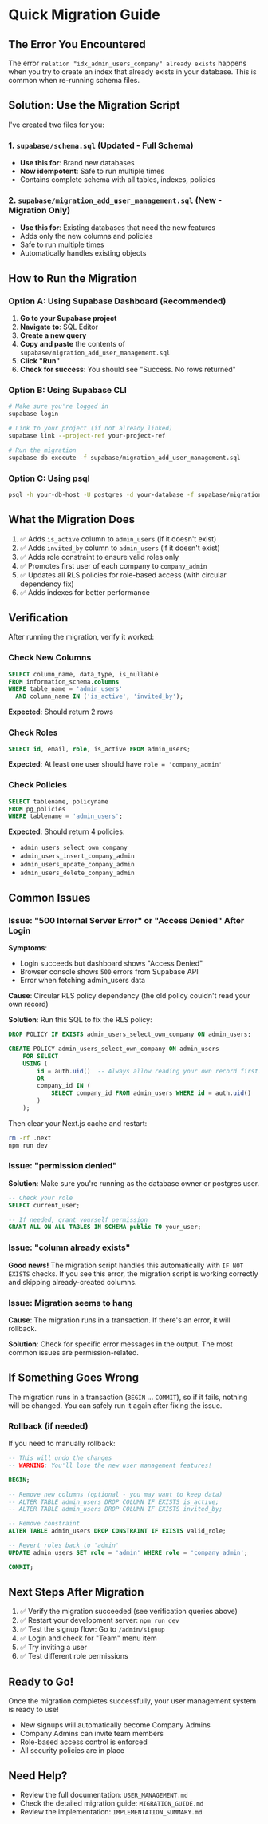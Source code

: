 # Quick Migration Guide

## The Error You Encountered

The error `relation "idx_admin_users_company" already exists` happens when you try to create an index that already exists in your database. This is common when re-running schema files.

## Solution: Use the Migration Script

I've created two files for you:

### 1. `supabase/schema.sql` (Updated - Full Schema)
- **Use this for**: Brand new databases
- **Now idempotent**: Safe to run multiple times
- Contains complete schema with all tables, indexes, policies

### 2. `supabase/migration_add_user_management.sql` (New - Migration Only)
- **Use this for**: Existing databases that need the new features
- Adds only the new columns and policies
- Safe to run multiple times
- Automatically handles existing objects

## How to Run the Migration

### Option A: Using Supabase Dashboard (Recommended)

1. **Go to your Supabase project**
2. **Navigate to**: SQL Editor
3. **Create a new query**
4. **Copy and paste** the contents of `supabase/migration_add_user_management.sql`
5. **Click "Run"**
6. **Check for success**: You should see "Success. No rows returned"

### Option B: Using Supabase CLI

```bash
# Make sure you're logged in
supabase login

# Link to your project (if not already linked)
supabase link --project-ref your-project-ref

# Run the migration
supabase db execute -f supabase/migration_add_user_management.sql
```

### Option C: Using psql

```bash
psql -h your-db-host -U postgres -d your-database -f supabase/migration_add_user_management.sql
```

## What the Migration Does

1. ✅ Adds `is_active` column to `admin_users` (if it doesn't exist)
2. ✅ Adds `invited_by` column to `admin_users` (if it doesn't exist)
3. ✅ Adds role constraint to ensure valid roles only
4. ✅ Promotes first user of each company to `company_admin`
5. ✅ Updates all RLS policies for role-based access (with circular dependency fix)
6. ✅ Adds indexes for better performance

## Verification

After running the migration, verify it worked:

### Check New Columns

```sql
SELECT column_name, data_type, is_nullable
FROM information_schema.columns
WHERE table_name = 'admin_users'
  AND column_name IN ('is_active', 'invited_by');
```

**Expected**: Should return 2 rows

### Check Roles

```sql
SELECT id, email, role, is_active FROM admin_users;
```

**Expected**: At least one user should have `role = 'company_admin'`

### Check Policies

```sql
SELECT tablename, policyname
FROM pg_policies
WHERE tablename = 'admin_users';
```

**Expected**: Should return 4 policies:
- `admin_users_select_own_company`
- `admin_users_insert_company_admin`
- `admin_users_update_company_admin`
- `admin_users_delete_company_admin`

## Common Issues

### Issue: "500 Internal Server Error" or "Access Denied" After Login

**Symptoms**: 
- Login succeeds but dashboard shows "Access Denied"
- Browser console shows `500` errors from Supabase API
- Error when fetching admin_users data

**Cause**: Circular RLS policy dependency (the old policy couldn't read your own record)

**Solution**: Run this SQL to fix the RLS policy:

```sql
DROP POLICY IF EXISTS admin_users_select_own_company ON admin_users;

CREATE POLICY admin_users_select_own_company ON admin_users
    FOR SELECT
    USING (
        id = auth.uid()  -- Always allow reading your own record first!
        OR
        company_id IN (
            SELECT company_id FROM admin_users WHERE id = auth.uid()
        )
    );
```

Then clear your Next.js cache and restart:
```bash
rm -rf .next
npm run dev
```

### Issue: "permission denied"

**Solution**: Make sure you're running as the database owner or postgres user.

```sql
-- Check your role
SELECT current_user;

-- If needed, grant yourself permission
GRANT ALL ON ALL TABLES IN SCHEMA public TO your_user;
```

### Issue: "column already exists"

**Good news!** The migration script handles this automatically with `IF NOT EXISTS` checks. If you see this error, the migration script is working correctly and skipping already-created columns.

### Issue: Migration seems to hang

**Cause**: The migration runs in a transaction. If there's an error, it will rollback.

**Solution**: Check for specific error messages in the output. The most common issues are permission-related.

## If Something Goes Wrong

The migration runs in a transaction (`BEGIN` ... `COMMIT`), so if it fails, nothing will be changed. You can safely run it again after fixing the issue.

### Rollback (if needed)

If you need to manually rollback:

```sql
-- This will undo the changes
-- WARNING: You'll lose the new user management features!

BEGIN;

-- Remove new columns (optional - you may want to keep data)
-- ALTER TABLE admin_users DROP COLUMN IF EXISTS is_active;
-- ALTER TABLE admin_users DROP COLUMN IF EXISTS invited_by;

-- Remove constraint
ALTER TABLE admin_users DROP CONSTRAINT IF EXISTS valid_role;

-- Revert roles back to 'admin'
UPDATE admin_users SET role = 'admin' WHERE role = 'company_admin';

COMMIT;
```

## Next Steps After Migration

1. ✅ Verify the migration succeeded (see verification queries above)
2. ✅ Restart your development server: `npm run dev`
3. ✅ Test the signup flow: Go to `/admin/signup`
4. ✅ Login and check for "Team" menu item
5. ✅ Try inviting a user
6. ✅ Test different role permissions

## Ready to Go!

Once the migration completes successfully, your user management system is ready to use!

- New signups will automatically become Company Admins
- Company Admins can invite team members
- Role-based access control is enforced
- All security policies are in place

## Need Help?

- Review the full documentation: `USER_MANAGEMENT.md`
- Check the detailed migration guide: `MIGRATION_GUIDE.md`
- Review the implementation: `IMPLEMENTATION_SUMMARY.md`

